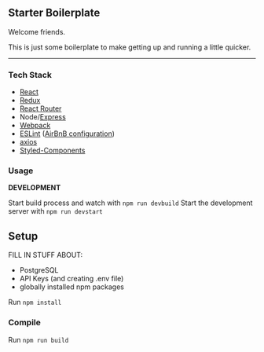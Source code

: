 Starter Boilerplate
---
 
Welcome friends.

This is just some boilerplate to make getting up and running a little quicker.

---

### Tech Stack

* [React](https://www.npmjs.com/package/react)
* [Redux](https://www.npmjs.com/package/redux)
* [React Router](https://www.npmjs.com/package/react-router-dom) 
* Node/[Express](https://www.npmjs.com/package/express)
* [Webpack](https://www.npmjs.com/package/webpack)
* [ESLint](https://www.npmjs.com/package/eslint) ([AirBnB configuration](https://www.npmjs.com/package/eslint-config-airbnb))
* [axios](https://www.npmjs.com/package/axios)
* [Styled-Components](https://www.npmjs.com/package/styled-components)
 
 
### Usage

**DEVELOPMENT**

  Start build process and watch with `npm run devbuild`
  Start the development server with `npm run devstart`
 
 
Setup
---
 
FILL IN STUFF ABOUT:

* PostgreSQL
* API Keys (and creating .env file)
* globally installed npm packages

Run `npm install`
 
### Compile

Run `npm run build`
